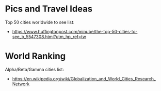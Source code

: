 <!-- TITLE: Cities -->
<!-- SUBTITLE: A quick summary of Cities -->

# Pics and Travel Ideas
Top 50 cities worldwide to see list:
* https://www.huffingtonpost.com/minube/the-top-50-cities-to-see_b_5547308.html?utm_hp_ref=tw

# World Ranking
Alpha/Beta/Gamma cities list:
* https://en.wikipedia.org/wiki/Globalization_and_World_Cities_Research_Network